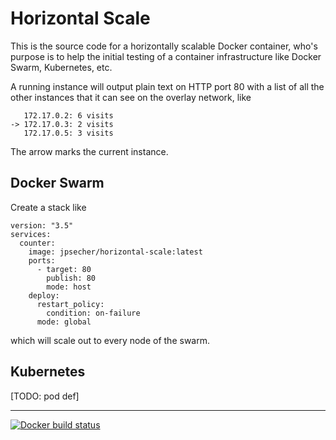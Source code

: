 # Horizontal Scale

This is the source code for a horizontally scalable Docker container, who's purpose is to help the initial testing of a container infrastructure like Docker Swarm, Kubernetes, etc.

A running instance will output plain text on HTTP port 80 with a list of all the other instances that it can see on the overlay network, like

       172.17.0.2: 6 visits
    -> 172.17.0.3: 2 visits
       172.17.0.5: 3 visits

The arrow marks the current instance.

## Docker Swarm

Create a stack like

    version: "3.5"
    services:
      counter:
        image: jpsecher/horizontal-scale:latest
        ports:
          - target: 80
            publish: 80
            mode: host
        deploy:
          restart_policy:
            condition: on-failure
          mode: global

which will scale out to every node of the swarm.

## Kubernetes

[TODO: pod def]

----

[![Docker build status](https://img.shields.io/docker/build/jpsecher/horizontal-scale.svg)](https://hub.docker.com/r/jpsecher/horizontal-scale/builds/)

